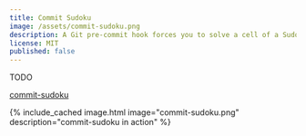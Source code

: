 ```yaml
---
title: Commit Sudoku
image: /assets/commit-sudoku.png
description: A Git pre-commit hook forces you to solve a cell of a Sudoku board every time you want to push changes.
license: MIT
published: false
---
```


TODO

[commit-sudoku](https://github.com/milkey-mouse/commit-sudoku)

{% include_cached image.html image="commit-sudoku.png" description="commit-sudoku in action" %}
